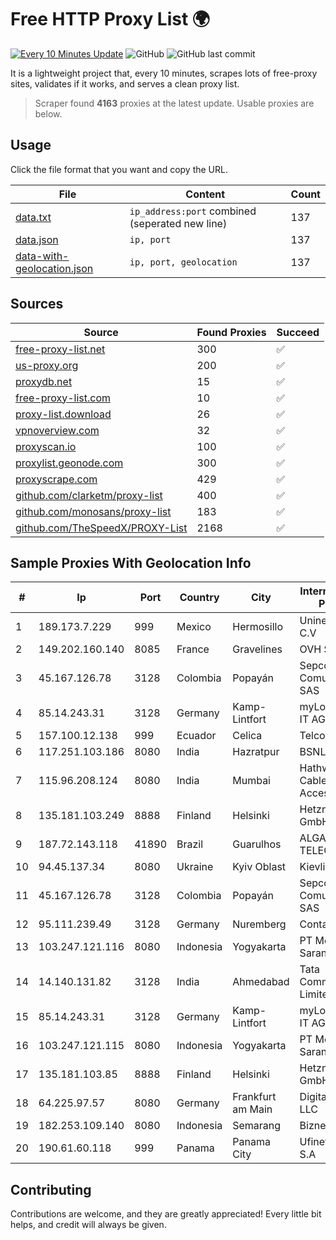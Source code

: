 
# Free HTTP Proxy List 🌍

[![Every 10 Minutes Update](https://github.com/mertguvencli/http-proxy-list/actions/workflows/main.yml/badge.svg?branch=main)](https://github.com/mertguvencli/http-proxy-list/actions/workflows/main.yml)
![GitHub](https://img.shields.io/github/license/mertguvencli/http-proxy-list)
![GitHub last commit](https://img.shields.io/github/last-commit/mertguvencli/http-proxy-list)

It is a lightweight project that, every 10 minutes, scrapes lots of free-proxy sites, validates if it works, and serves a clean proxy list.


> Scraper found **4163** proxies at the latest update. Usable proxies are below.

## Usage

Click the file format that you want and copy the URL.


|File|Content|Count|
|----|-------|-----|
|[data.txt](https://raw.githubusercontent.com/mertguvencli/http-proxy-list/main/proxy-list/data.txt)|`ip_address:port` combined (seperated new line)|137|
|[data.json](https://raw.githubusercontent.com/mertguvencli/http-proxy-list/main/proxy-list/data.json)|`ip, port`|137|
|[data-with-geolocation.json](https://raw.githubusercontent.com/mertguvencli/http-proxy-list/main/proxy-list/data-with-geolocation.json)|`ip, port, geolocation`|137|

## Sources

|Source|Found Proxies|Succeed|
|------|-------------|-------|
|[free-proxy-list.net](https://free-proxy-list.net)|300|✅|
|[us-proxy.org](https://www.us-proxy.org)|200|✅|
|[proxydb.net](http://proxydb.net)|15|✅|
|[free-proxy-list.com](https://free-proxy-list.com/?page=&port=&type%5B%5D=http&type%5B%5D=https&up_time=0&search=Search)|10|✅|
|[proxy-list.download](https://www.proxy-list.download/HTTP)|26|✅|
|[vpnoverview.com](https://vpnoverview.com/privacy/anonymous-browsing/free-proxy-servers)|32|✅|
|[proxyscan.io](https://www.proxyscan.io)|100|✅|
|[proxylist.geonode.com](https://proxylist.geonode.com/api/proxy-list?limit=300&page=1&sort_by=lastChecked&sort_type=desc&protocols=http,https)|300|✅|
|[proxyscrape.com](https://api.proxyscrape.com/v2/?request=displayproxies&protocol=http&timeout=10000&country=all&ssl=all&anonymity=all)|429|✅|
|[github.com/clarketm/proxy-list](https://raw.githubusercontent.com/clarketm/proxy-list/master/proxy-list-raw.txt)|400|✅|
|[github.com/monosans/proxy-list](https://raw.githubusercontent.com/monosans/proxy-list/main/proxies/http.txt)|183|✅|
|[github.com/TheSpeedX/PROXY-List](https://raw.githubusercontent.com/TheSpeedX/PROXY-List/master/http.txt)|2168|✅|


## Sample Proxies With Geolocation Info

|#|Ip|Port|Country|City|Internet Service Provider|
|-|--|----|-------|----|-------------------------|
|1|189.173.7.229|999|Mexico|Hermosillo|Uninet S.A. de C.V|
|2|149.202.160.140|8085|France|Gravelines|OVH SAS|
|3|45.167.126.78|3128|Colombia|Popayán|Sepcom Comunicaciones SAS|
|4|85.14.243.31|3128|Germany|Kamp-Lintfort|myLoc managed IT AG|
|5|157.100.12.138|999|Ecuador|Celica|Telconet S.A|
|6|117.251.103.186|8080|India|Hazratpur|BSNL Internet|
|7|115.96.208.124|8080|India|Mumbai|Hathway IP over Cable Internet Access|
|8|135.181.103.249|8888|Finland|Helsinki|Hetzner Online GmbH|
|9|187.72.143.118|41890|Brazil|Guarulhos|ALGAR TELECOM S/A|
|10|94.45.137.34|8080|Ukraine|Kyiv Oblast|Kievline LLC|
|11|45.167.126.78|3128|Colombia|Popayán|Sepcom Comunicaciones SAS|
|12|95.111.239.49|3128|Germany|Nuremberg|Contabo GmbH|
|13|103.247.121.116|8080|Indonesia|Yogyakarta|PT Media Sarana Data|
|14|14.140.131.82|3128|India|Ahmedabad|Tata Communications Limited|
|15|85.14.243.31|3128|Germany|Kamp-Lintfort|myLoc managed IT AG|
|16|103.247.121.115|8080|Indonesia|Yogyakarta|PT Media Sarana Data|
|17|135.181.103.85|8888|Finland|Helsinki|Hetzner Online GmbH|
|18|64.225.97.57|8080|Germany|Frankfurt am Main|DigitalOcean, LLC|
|19|182.253.109.140|8080|Indonesia|Semarang|Biznet Metronet|
|20|190.61.60.118|999|Panama|Panama City|Ufinet Panama S.A|



## Contributing

Contributions are welcome, and they are greatly appreciated! Every
little bit helps, and credit will always be given.

